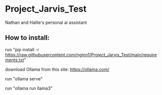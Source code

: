 # Project_Jarvis_Test
 Nathan and Hallie's personal ai assistant


## How to install: 
 run "pip install -r https://raw.githubusercontent.com/nginn1/Project_Jarvis_Test/main/requirements.txt"

 download Ollama from this site: https://ollama.com/

 run "ollama serve"
 
 run "ollama run llama3"

 
